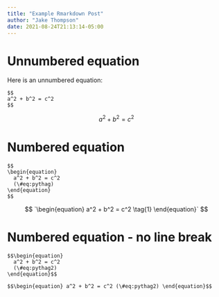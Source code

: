 ```yaml
---
title: "Example Rmarkdown Post"
author: "Jake Thompson"
date: 2021-08-24T21:13:14-05:00
---
```




# Unnumbered equation

Here is an unnumbered equation:

```
$$
a^2 + b^2 = c^2
$$
```

$$
a^2 + b^2 = c^2
$$


# Numbered equation

```
$$
\begin{equation}
  a^2 + b^2 = c^2
  (\#eq:pythag)
\end{equation}
$$
```

$$
`\begin{equation}
  a^2 + b^2 = c^2
  \tag{1}
\end{equation}`
$$

# Numbered equation - no line break

```
$$\begin{equation}
  a^2 + b^2 = c^2
  (\#eq:pythag2)
\end{equation}$$
```

`$$\begin{equation}
  a^2 + b^2 = c^2
  (\#eq:pythag2)
\end{equation}$$`
